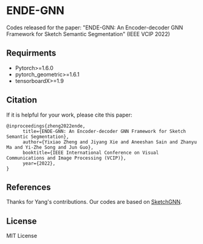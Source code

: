 # ENDE-GNN
Codes released for the paper: "ENDE-GNN: An Encoder-decoder GNN Framework for Sketch Semantic Segmentation" (IEEE VCIP 2022)

## Requirments

- Pytorch>=1.6.0
- pytorch_geometric>=1.6.1
- tensorboardX>=1.9

## Citation

If it is helpful for your work, please cite this paper:
```
@inproceedings{zheng2022ende,
      title={ENDE-GNN: An Encoder-decoder GNN Framework for Sketch Semantic Segmentation}, 
      author={Yixiao Zheng and Jiyang Xie and Aneeshan Sain and Zhanyu Ma and Yi-Zhe Song and Jun Guo},
      booktitle={IEEE International Conference on Visual Communications and Image Processing (VCIP)},
      year={2022},
}
```

## References
Thanks for Yang's contributions. Our codes are based on [SketchGNN](https://github.com/sYeaLumin/SketchGNN).

## License

MIT License

